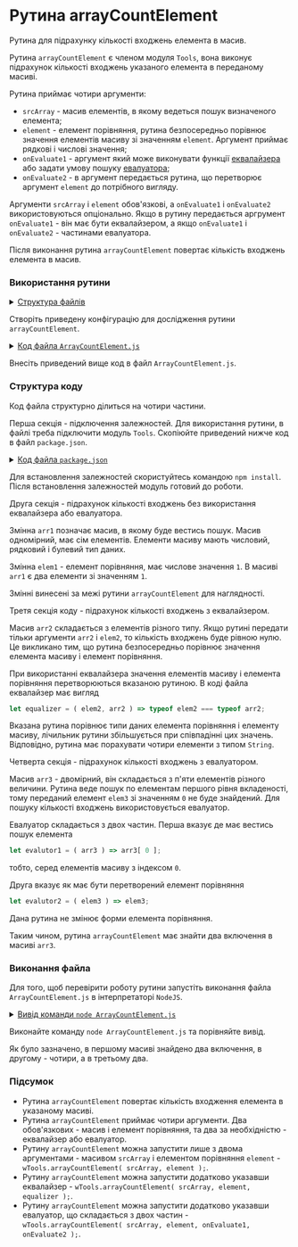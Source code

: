 # Рутина arrayCountElement

Рутина для підрахунку кількості входжень елемента в масив.

Рутина `arrayCountElement` є членом модуля `Tools`, вона виконує підрахунок кількості входжень указаного елемента в переданому масиві.

Рутина приймає чотири аргументи:

- `srcArray` - масив елементів, в якому ведеться пошук визначеного елемента;
- `element` - елемент порівняння, рутина безпосередньо порівнює значення елементів масиву зі значенням `element`. Аргумент приймає рядкові і числові значення;
- `onEvaluate1` - аргумент який може виконувати функції [еквалайзера](../concept/Equalizer.md) або задати умову пошуку [евалуатора](../concept/Evaluator.md);
- `onEvaluate2` - в аргумент передається рутина, що перетворює аргумент `element` до потрібного вигляду.

Аргументи `srcArray` i `element` обов'язкові, а `onEvaluate1` i `onEvaluate2` використовуються опціонально. Якщо в рутину передається аргрумент `onEvaluate1` - він має бути еквалайзером, а якщо `onEvaluate1` i `onEvaluate2` - частинами евалуатора.

Після виконання рутина `arrayCountElement` повертає кількість входжень елемента в масив.

### Використання рутини

<details>
  <summary><u>Структура файлів</u></summary>

```
arrayCountElement
        ├── ArrayCountElement.js
        └── package.json

```

</details>

Створіть приведену конфігурацію для дослідження рутини `arrayCountElement`.

<details>
  <summary><u>Код файла <code>ArrayCountElement.js</code></u></summary>

```js
require( 'wTools' );

// without equalizer or evalutor

let arr1 = [ 1, 2, 'a', 'b', true, 6, 1 ];
let elem1 = 1;

console.log( wTools.arrayCountElement( arr1, elem1 ) );

// with equilizer

let arr2 = [ 'a', 'b', 'c', 1, 2, true, 'd', 3, false ];
let elem2 =  'str';
let equalizer = ( elem2, arr2 ) => typeof elem2 === typeof arr2;

console.log( wTools.arrayCountElement( arr2, elem2, equalizer ) );

// with evalutor

let arr3 = [ [ 0, 'a' ], [ 'b', 0 ], [ 2, 0 ], [ 0, true ], [ 4, 'a', 0 ] ];
let elem3 =  0;
let evalutor1 = ( arr3 ) => arr3[ 0 ];
let evalutor2 = ( elem3 ) => elem3;

console.log( wTools.arrayCountElement( arr3, elem3, evalutor1, evalutor2 ) );

```

</details>

Внесіть приведений вище код в файл `ArrayCountElement.js`. 

### Структура коду

Код файла структурно ділиться на чотири частини.

Перша секція - підключення залежностей. Для використання рутини, в файлі треба підключити модуль `Tools`. Скопіюйте приведений нижче код в файл `package.json`.

<details>
    <summary><u>Код файла <code>package.json</code></u></summary>

```json    
{
  "dependencies": {
    "wTools": ""
  }
}

```

</details>

Для встановлення залежностей скористуйтесь командою `npm install`. Після встановлення залежностей модуль готовий до роботи.

Друга секція - підрахунок кількості входжень без використання еквалайзера або евалуатора.

Змінна `arr1` позначає масив, в якому буде вестись пошук. Масив одномірний, має сім елементів. Елементи масиву мають числовий, рядковий і булевий тип даних.

Змінна `elem1` - елемент порівняння, має числове значення `1`. В масиві `arr1` є два елементи зі значенням `1`.

Змінні винесені за межі рутини `arrayCountElement` для наглядності.

Третя секція коду - підрахунок кількості входжень з еквалайзером.

Масив `arr2` складається з елементів різного типу. Якщо рутині передати тільки аргументи `arr2` i `elem2`, то кількість входжень буде рівною нулю. Це викликано тим, що рутина безпосередньо порівнює значення елемента масиву і елемент порівняння. 

При використанні еквалайзера значення елементів масиву і елемента порівняння перетворюються вказаною рутиною. В коді файла еквалайзер має вигляд

```js
let equalizer = ( elem2, arr2 ) => typeof elem2 === typeof arr2;
```
Вказана рутина порівнює типи даних елемента порівняння і елементу масиву, лічильник рутини збільшується при співпадінні цих значень. Відповідно, рутина має порахувати чотири елементи з типом `String`.

Четверта секція - підрахунок кількості входжень з евалуатором.

Масив `arr3` - двомірний, він складається з п'яти елементів різного величини. Рутина веде пошук по елементам першого рівня вкладеності, тому переданий елемент `elem3` зі значенням `0` не буде знайдений. Для пошуку кількості входжень використовується евалуатор.

Евалуатор складається з двох частин. Перша вказує де має вестись пошук елемента

```js
let evalutor1 = ( arr3 ) => arr3[ 0 ];
```

тобто, серед елементів масиву з індексом `0`.

Друга вказує як має бути перетворений елемент порівняння

```js
let evalutor2 = ( elem3 ) => elem3;
```

Дана рутина не змінює форми елемента порівняння.

Таким чином, рутина `arrayCountElement` має знайти два включення в масиві `arr3`.

### Виконання файла

Для того, щоб перевірити роботу рутини запустіть виконання файла `ArrayCountElement.js` в інтерпретаторі `NodeJS`.

<details>
  <summary><u>Вивід команди <code>node ArrayCountElement.js</code></u></summary>

```
[user@user ~]$ node ArrayCountElement.js
2
4
2
```

</details>

Виконайте команду `node ArrayCountElement.js` та порівняйте вивід.

Як було зазначено, в першому масиві знайдено два включення, в другому - чотири, а в третьому два.

### Підсумок

- Рутина `arrayCountElement` повертає кількість входження елемента в указаному масиві.
- Рутина `arrayCountElement` приймає чотири аргументи. Два обов'язкових - масив і елемент порівняння, та два за необхідністю - еквалайзер або евалуатор.
- Рутину `arrayCountElement` можна запустити лише з двома аргументами - масивом `srcArray` і елементом порівняння `element` - `wTools.arrayCountElement( srcArray, element );`.
- Рутину `arrayCountElement` можна запустити додатково указавши еквалайзер - `wTools.arrayCountElement( srcArray, element, equalizer );`.
- Рутину `arrayCountElement` можна запустити додатково указавши евалуатор, що складається з двох частин - `wTools.arrayCountElement( srcArray, element, onEvaluate1, onEvaluate2 );`.
